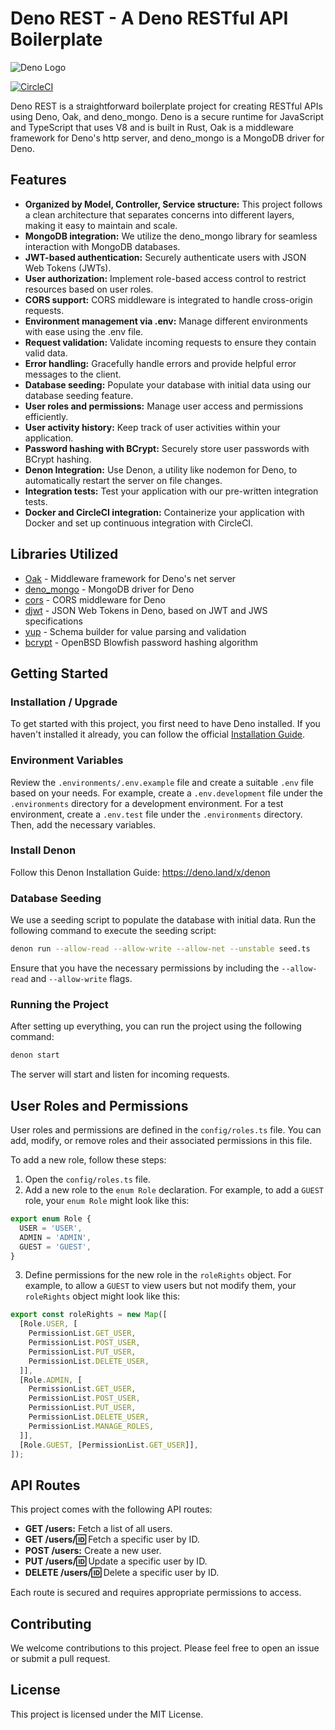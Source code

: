 # Deno REST - A Deno RESTful API Boilerplate

![Deno Logo](https://deno.land/images/deno_logo_4.gif)

[![CircleCI](https://circleci.com/gh/Prolifode/deno_rest.svg?style=svg)](https://circleci.com/gh/Prolifode/deno_rest)

Deno REST is a straightforward boilerplate project for creating RESTful APIs
using Deno, Oak, and deno_mongo. Deno is a secure runtime for JavaScript and
TypeScript that uses V8 and is built in Rust, Oak is a middleware framework for
Deno's http server, and deno_mongo is a MongoDB driver for Deno.

## Features

- **Organized by Model, Controller, Service structure:** This project follows a
  clean architecture that separates concerns into different layers, making it
  easy to maintain and scale.
- **MongoDB integration:** We utilize the deno_mongo library for seamless
  interaction with MongoDB databases.
- **JWT-based authentication:** Securely authenticate users with JSON Web Tokens
  (JWTs).
- **User authorization:** Implement role-based access control to restrict
  resources based on user roles.
- **CORS support:** CORS middleware is integrated to handle cross-origin
  requests.
- **Environment management via .env:** Manage different environments with ease
  using the .env file.
- **Request validation:** Validate incoming requests to ensure they contain
  valid data.
- **Error handling:** Gracefully handle errors and provide helpful error
  messages to the client.
- **Database seeding:** Populate your database with initial data using our
  database seeding feature.
- **User roles and permissions:** Manage user access and permissions
  efficiently.
- **User activity history:** Keep track of user activities within your
  application.
- **Password hashing with BCrypt:** Securely store user passwords with BCrypt
  hashing.
- **Denon Integration:** Use Denon, a utility like nodemon for Deno, to
  automatically restart the server on file changes.
- **Integration tests:** Test your application with our pre-written integration
  tests.
- **Docker and CircleCI integration:** Containerize your application with Docker
  and set up continuous integration with CircleCI.

## Libraries Utilized

- [Oak](https://deno.land/x/oak) - Middleware framework for Deno's net server
- [deno_mongo](https://deno.land/x/mongo) - MongoDB driver for Deno
- [cors](https://deno.land/x/cors) - CORS middleware for Deno
- [djwt](https://deno.land/x/djwt) - JSON Web Tokens in Deno, based on JWT and
  JWS specifications
- [yup](https://deno.land/x/yup) - Schema builder for value parsing and
  validation
- [bcrypt](https://deno.land/x/bcrypt) - OpenBSD Blowfish password hashing
  algorithm

## Getting Started

### Installation / Upgrade

To get started with this project, you first need to have Deno installed. If you
haven't installed it already, you can follow the official
[Installation Guide](https://deno.com/manual@v1.34.3/getting_started/installation#installation).

### Environment Variables

Review the `.environments/.env.example` file and create a suitable `.env` file
based on your needs. For example, create a `.env.development` file under the
`.environments` directory for a development environment. For a test environment,
create a `.env.test` file under the `.environments` directory. Then, add the
necessary variables.

### Install Denon

Follow this Denon Installation Guide: https://deno.land/x/denon

### Database Seeding

We use a seeding script to populate the database with initial data. Run the
following command to execute the seeding script:

```bash
denon run --allow-read --allow-write --allow-net --unstable seed.ts
```

Ensure that you have the necessary permissions by including the `--allow-read`
and `--allow-write` flags.

### Running the Project

After setting up everything, you can run the project using the following
command:

```bash
denon start
```

The server will start and listen for incoming requests.

## User Roles and Permissions

User roles and permissions are defined in the `config/roles.ts` file. You can
add, modify, or remove roles and their associated permissions in this file.

To add a new role, follow these steps:

1. Open the `config/roles.ts` file.
2. Add a new role to the `enum Role` declaration. For example, to add a `GUEST`
   role, your `enum Role` might look like this:

```typescript
export enum Role {
  USER = 'USER',
  ADMIN = 'ADMIN',
  GUEST = 'GUEST',
}
```

3. Define permissions for the new role in the `roleRights` object. For example,
   to allow a `GUEST` to view users but not modify them, your `roleRights`
   object might look like this:

```typescript
export const roleRights = new Map([
  [Role.USER, [
    PermissionList.GET_USER,
    PermissionList.POST_USER,
    PermissionList.PUT_USER,
    PermissionList.DELETE_USER,
  ]],
  [Role.ADMIN, [
    PermissionList.GET_USER,
    PermissionList.POST_USER,
    PermissionList.PUT_USER,
    PermissionList.DELETE_USER,
    PermissionList.MANAGE_ROLES,
  ]],
  [Role.GUEST, [PermissionList.GET_USER]],
]);
```

## API Routes

This project comes with the following API routes:

- **GET /users:** Fetch a list of all users.
- **GET /users/:id:** Fetch a specific user by ID.
- **POST /users:** Create a new user.
- **PUT /users/:id:** Update a specific user by ID.
- **DELETE /users/:id:** Delete a specific user by ID.

Each route is secured and requires appropriate permissions to access.

## Contributing

We welcome contributions to this project. Please feel free to open an issue or
submit a pull request.

## License

This project is licensed under the MIT License.
